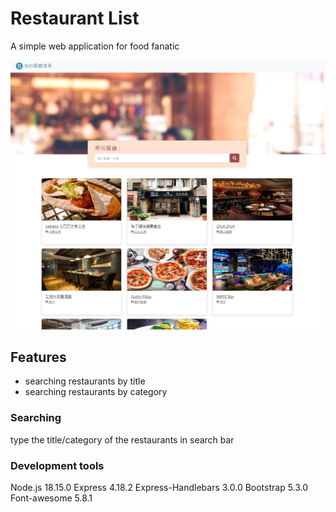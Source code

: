 # Restaurant List
A simple web application for food fanatic

![Index page about Restaurant List](./public/image/snapshot.jpg)

## Features
- searching restaurants by title
- searching restaurants by category

### Searching
type the title/category of the restaurants in search bar

### Development tools
Node.js 18.15.0
Express 4.18.2
Express-Handlebars 3.0.0
Bootstrap 5.3.0
Font-awesome 5.8.1